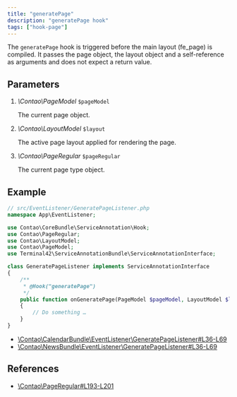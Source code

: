```yaml
---
title: "generatePage"
description: "generatePage hook"
tags: ["hook-page"]
---
```


The `generatePage` hook is triggered before the main layout (fe_page) is compiled. 
It passes the page object, the layout object and a self-reference as arguments 
and does not expect a return value.


## Parameters

1. *\Contao\PageModel* `$pageModel`

    The current page object.

2. *\Contao\LayoutModel* `$layout`

    The active page layout applied for rendering the page.

3.	*\Contao\PageRegular* `$pageRegular`

    The current page type object.


## Example

```php
// src/EventListener/GeneratePageListener.php
namespace App\EventListener;

use Contao\CoreBundle\ServiceAnnotation\Hook;
use Contao\PageRegular;
use Contao\LayoutModel;
use Contao\PageModel;
use Terminal42\ServiceAnnotationBundle\ServiceAnnotationInterface;

class GeneratePageListener implements ServiceAnnotationInterface
{
    /**
     * @Hook("generatePage")
     */
    public function onGeneratePage(PageModel $pageModel, LayoutModel $layout, PageRegular $pageRegular): void
    {
        // Do something …
    }
}
```

* [\Contao\CalendarBundle\EventListener\GeneratePageListener#L36-L69](https://github.com/contao/contao/blob/4.7.6/calendar-bundle/src/EventListener/GeneratePageListener.php#L36-L69)
* [\Contao\NewsBundle\EventListener\GeneratePageListener#L36-L69](https://github.com/contao/contao/blob/4.7.6/news-bundle/src/EventListener/GeneratePageListener.php#L36-L69)


## References

* [\Contao\PageRegular#L193-L201](https://github.com/contao/contao/blob/4.7.6/core-bundle/src/Resources/contao/pages/PageRegular.php#L193-L201)
